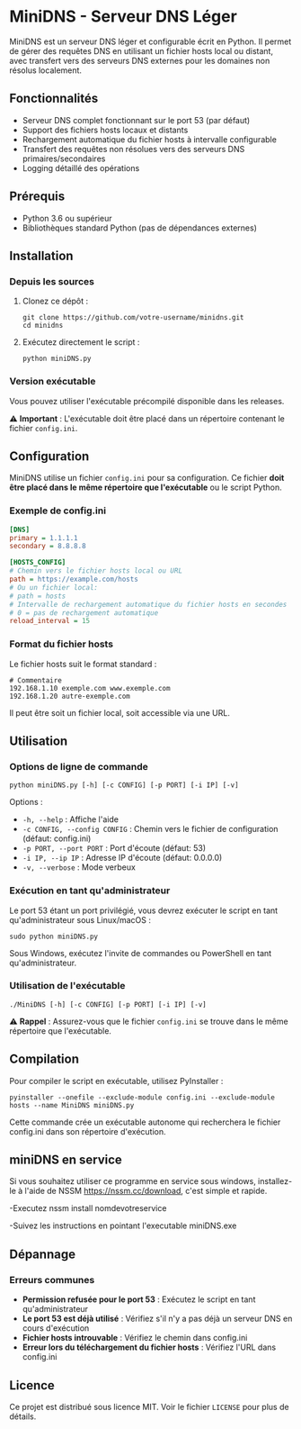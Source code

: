 
# MiniDNS - Serveur DNS Léger

MiniDNS est un serveur DNS léger et configurable écrit en Python. Il permet de gérer des requêtes DNS en utilisant un fichier hosts local ou distant, avec transfert vers des serveurs DNS externes pour les domaines non résolus localement.

## Fonctionnalités

- Serveur DNS complet fonctionnant sur le port 53 (par défaut)
- Support des fichiers hosts locaux et distants
- Rechargement automatique du fichier hosts à intervalle configurable
- Transfert des requêtes non résolues vers des serveurs DNS primaires/secondaires
- Logging détaillé des opérations

## Prérequis

- Python 3.6 ou supérieur
- Bibliothèques standard Python (pas de dépendances externes)

## Installation

### Depuis les sources

1. Clonez ce dépôt :
   ```
   git clone https://github.com/votre-username/minidns.git
   cd minidns
   ```

2. Exécutez directement le script :
   ```
   python miniDNS.py
   ```

### Version exécutable

Vous pouvez utiliser l'exécutable précompilé disponible dans les releases.

⚠️ **Important** : L'exécutable doit être placé dans un répertoire contenant le fichier `config.ini`.

## Configuration

MiniDNS utilise un fichier `config.ini` pour sa configuration. Ce fichier **doit être placé dans le même répertoire que l'exécutable** ou le script Python.

### Exemple de config.ini

```ini
[DNS]
primary = 1.1.1.1
secondary = 8.8.8.8

[HOSTS_CONFIG]
# Chemin vers le fichier hosts local ou URL
path = https://example.com/hosts
# Ou un fichier local:
# path = hosts
# Intervalle de rechargement automatique du fichier hosts en secondes
# 0 = pas de rechargement automatique
reload_interval = 15
```

### Format du fichier hosts

Le fichier hosts suit le format standard :
```
# Commentaire
192.168.1.10 exemple.com www.exemple.com
192.168.1.20 autre-exemple.com
```

Il peut être soit un fichier local, soit accessible via une URL.

## Utilisation

### Options de ligne de commande

```
python miniDNS.py [-h] [-c CONFIG] [-p PORT] [-i IP] [-v]
```

Options :
- `-h, --help` : Affiche l'aide
- `-c CONFIG, --config CONFIG` : Chemin vers le fichier de configuration (défaut: config.ini)
- `-p PORT, --port PORT` : Port d'écoute (défaut: 53)
- `-i IP, --ip IP` : Adresse IP d'écoute (défaut: 0.0.0.0)
- `-v, --verbose` : Mode verbeux

### Exécution en tant qu'administrateur

Le port 53 étant un port privilégié, vous devrez exécuter le script en tant qu'administrateur sous Linux/macOS :

```
sudo python miniDNS.py
```

Sous Windows, exécutez l'invite de commandes ou PowerShell en tant qu'administrateur.

### Utilisation de l'exécutable

```
./MiniDNS [-h] [-c CONFIG] [-p PORT] [-i IP] [-v]
```

⚠️ **Rappel** : Assurez-vous que le fichier `config.ini` se trouve dans le même répertoire que l'exécutable.

## Compilation

Pour compiler le script en exécutable, utilisez PyInstaller :

```
pyinstaller --onefile --exclude-module config.ini --exclude-module hosts --name MiniDNS miniDNS.py
```

Cette commande crée un exécutable autonome qui recherchera le fichier config.ini dans son répertoire d'exécution.

## miniDNS en service

Si vous souhaitez utiliser ce programme en service sous windows, installez-le à l'aide de NSSM https://nssm.cc/download, c'est simple et rapide.

-Executez nssm install nomdevotreservice

-Suivez les instructions en pointant l'executable miniDNS.exe

## Dépannage

### Erreurs communes

- **Permission refusée pour le port 53** : Exécutez le script en tant qu'administrateur
- **Le port 53 est déjà utilisé** : Vérifiez s'il n'y a pas déjà un serveur DNS en cours d'exécution
- **Fichier hosts introuvable** : Vérifiez le chemin dans config.ini
- **Erreur lors du téléchargement du fichier hosts** : Vérifiez l'URL dans config.ini

## Licence

Ce projet est distribué sous licence MIT. Voir le fichier `LICENSE` pour plus de détails.
